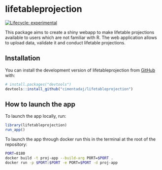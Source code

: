 
<!-- README.md is generated from README.Rmd. Please edit that file -->

# lifetableprojection

<!-- badges: start -->

[![Lifecycle:
experimental](https://img.shields.io/badge/lifecycle-experimental-orange.svg)](https://lifecycle.r-lib.org/articles/stages.html#experimental)
<!-- badges: end -->

This package aims to create a shiny webapp to make lifetable projections
available to users which are not familiar with R. The web application
allows to upload data, validate it and conduct lifetable projections.

## Installation

You can install the development version of lifetableprojection from
[GitHub](https://github.com/) with:

``` r
# install.packages("devtools")
devtools::install_github("cimentadaj/lifetableprojection")
```

## How to launch the app

To launch the app locally, run:

``` r
library(lifetableprojection)
run_app()
```

To launch the app through docker run this in the terminal at the root of
the repository:

``` bash
PORT=8180
docker build -t proj-app --build-arg PORT=$PORT .
docker run -p $PORT:$PORT -e PORT=$PORT -d proj-app
```
